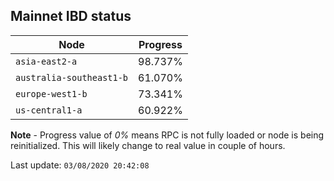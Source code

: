 ## **Mainnet** IBD status


Node | Progress
--- | ---
`asia-east2-a` | 98.737%
`australia-southeast1-b` | 61.070%
`europe-west1-b` | 73.341%
`us-central1-a` | 60.922%


**Note** - Progress value of *0%* means RPC is not fully loaded or node is being reinitialized. This will likely change to real value in couple of hours.


Last update: `03/08/2020 20:42:08`
